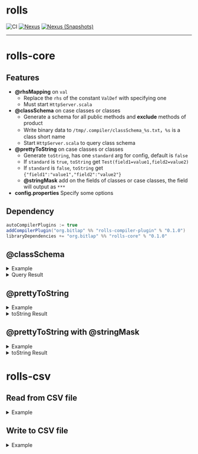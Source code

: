 # rolls

![CI][Badge-CI] [![Nexus][Badge-Releases]][Link-Releases] [![Nexus (Snapshots)][Badge-Snapshots]][Link-Snapshots]


[Badge-CI]: https://github.com/bitlap/rolls/actions/workflows/ScalaCI.yml/badge.svg
[Badge-Snapshots]: https://img.shields.io/nexus/s/org.bitlap/rolls-compiler-plugin_3?server=https%3A%2F%2Fs01.oss.sonatype.org
[Link-Snapshots]: https://s01.oss.sonatype.org/content/repositories/snapshots/org/bitlap/rolls-compiler-plugin_3
[Badge-Codecov]: https://codecov.io/gh/bitlap/rolls/branch/master/graph/badge.svg?token=IA596YRTOT
[Link-Codecov]: https://codecov.io/gh/bitlap/rolls
[Badge-Releases]: https://img.shields.io/nexus/r/org.bitlap/rolls-compiler-plugin_3?server=https%3A%2F%2Fs01.oss.sonatype.org
[Link-Releases]: https://s01.oss.sonatype.org/content/repositories/releases/org/bitlap/rolls-compiler-plugin_3/

----

# rolls-core

## Features

- **@rhsMapping** on `val`
  - Replace the `rhs` of the constant `ValDef` with specifying one
  - Must start `HttpServer.scala`
- **@classSchema** on case classes or classes
  - Generate a schema for all public methods and **exclude** methods of product
  - Write binary data to `/tmp/.compiler/classSchema_%s.txt`，`%s` is a class short name
  - Start `HttpServer.scala` to query class schema
- **@prettyToString** on case classes or classes
  - Generate `toString`, has one `standard` arg for config, default is `false`
  - If `standard` is `true`,  `toString` get `Test(field1=value1,field2=value2)`
  - If `standard` is `false`,  `toString` get `{"field1":"value1","field2":"value2"}`
  - **@stringMask** add on the fields of classes or case classes, the field will output as `***`
- **config.properties** Specify some options

## Dependency
``` sbt
autoCompilerPlugins := true
addCompilerPlugin("org.bitlap" %% "rolls-compiler-plugin" % "0.1.0")
libraryDependencies += "org.bitlap" %% "rolls-core" % "0.1.0"
```

## @classSchema

<details>
<summary>Example</summary>

``` scala
// query result: curl http://localhost:18000/rolls-schema?className=SimpleClassTest
@classSchema
final case class SimpleClassTest () {
  def testMethod(
    listField: List[SubSubSubAuthPermissionPO],
    stringField: String,
    longOptField: Option[SubSubSubAuthPermissionPO],
    NestedObjectField: SubSubSubAuthPermissionPO,
    eitherField: Either[String, SubSubSubAuthPermissionPO]
  ): SubSubSubAuthPermissionPO = ???
}
final case class SubSubSubAuthPermissionPO(list: List[String])
```

</details>
 

<details>
<summary>Query Result</summary>

``` json
{
  "className":"SimpleClassTest",
  "methods":[
    {
      "methodName":"testMethod",
      "params":[
        {
          "typeName":"List",
          "fieldName":"listField",
          "genericType":[
            {
              "typeName":"SubSubSubAuthPermissionPO",
              "fields":[
                {
                  "typeName":"List",
                  "fieldName":"list",
                  "genericType":[
                    {
                      "typeName":"String"
                    }
                  ]
                }
              ]
            }
          ]
        },
        {
          "typeName":"String",
          "fieldName":"stringField"
        },
        {
          "typeName":"Option",
          "fieldName":"optField",
          "genericType":[
            {
              "typeName":"SubSubSubAuthPermissionPO",
              "fields":[
                {
                  "typeName":"List",
                  "fieldName":"list",
                  "genericType":[
                    {
                      "typeName":"String"
                    }
                  ]
                }
              ]
            }
          ]
        },
        {
          "typeName":"SubSubSubAuthPermissionPO",
          "fields":[
            {
              "typeName":"List",
              "fieldName":"list",
              "genericType":[
                {
                  "typeName":"String"
                }
              ]
            }
          ],
          "fieldName":"NestedObjectField"
        },
        {
          "typeName":"Either",
          "fieldName":"eitherField",
          "genericType":[
            {
              "typeName":"String"
            },
            {
              "typeName":"SubSubSubAuthPermissionPO",
              "fields":[
                {
                  "typeName":"List",
                  "fieldName":"list",
                  "genericType":[
                    {
                      "typeName":"String"
                    }
                  ]
                }
              ]
            }
          ]
        }
      ],
      "resultType":{
        "typeName":"SubSubSubAuthPermissionPO",
        "fields":[
          {
            "typeName":"List",
            "fieldName":"list",
            "genericType":[
              {
                "typeName":"String"
              }
            ]
          }
        ]
      }
    }
  ]
}
```

</details>


## @prettyToString

<details>
<summary>Example</summary>

``` scala
  @prettyToString(standard = false)
  final case class TestCaseClassJsonNamedArg(
    id: String,
    tenantId: Map[String, String],
    private val resourceActions: List[String],
    deleted: Long,
    subPermissions: List[String]
  )
```

</details>

<details>
<summary>toString Result</summary>


``` json
  {"tenantId":{"7f6e55cf-18e8-498c-8444-c128ca6cc71a":"7f6e55cf-18e8-498c-8444-c128ca6cc71a","b86a1c62-b15b-4827-a617-770a2d975dbc":"b86a1c62-b15b-4827-a617-770a2d975dbc","0eb0d095-dfaf-431b-a57f-e49af575e2ce":"0eb0d095-dfaf-431b-a57f-e49af575e2ce","b5bf7e61-b8a2-479a-83fa-52b7d5a220bb":"b5bf7e61-b8a2-479a-83fa-52b7d5a220bb","79642570-62a0-4639-93b2-9a86bb13027f":"79642570-62a0-4639-93b2-9a86bb13027f"},"resourceActions":["f2d41db2-862c-45b4-bfe2-df85f85f2de3","23b8f097-0930-42e6-8951-84ac4103829f","70ca2742-05a1-4028-8ccc-3be553e867c3","fa52af1a-cafc-4bf3-9e28-425f5b8a9d9f","0d6bc9f4-42fc-4999-8d40-3d1f87fc2a58"],"deleted":-925601941732221555,"subPermissions":["d0b5f85e-3a0a-4708-998c-9bfcb0711220","112760b2-668d-4b3e-9ec6-3f742b77ece9","1cb1e312-137c-4ad2-a443-bb1dce8695ac","54678377-b840-4de9-9058-a5413097c813","9f37a1ca-06ad-4f8f-b7af-73b1c3594ee3"],"id":"63f796e3-da90-4adf-8537-486d5032d8b4"}
```

</details>

## @prettyToString with @stringMask

<details>
<summary>Example</summary>

``` scala
  @prettyToString
  final case class TestCaseClassJson(
    id: String,
    tenantId: Map[String, String] @stringMask,
    private val resourceActions: List[String],
    @stringMask deleted: Long,
    @stringMask subPermissions: List[String]
  )
```

</details>

<details>
<summary>toString Result</summary>


``` json
  {"tenantId":"***","resourceActions":["63e67982-7cc3-49d1-bd7c-71f88f9cdd6f","1e0d3459-3ae7-4488-8f56-1f0a94128de8","2df5a658-3a85-4737-9f84-1ddcb08f7c34","b22fceaa-73ee-47b2-bf4e-7eb2908c7cf4","676d1c4d-6fd5-446c-b02e-7dae59d374b3"],"deleted":"***","subPermissions":"***","id":"f7f937c0-32de-4380-acca-9b4760d18cde"}
```

</details>

# rolls-csv

## Read from CSV file

<details>
<summary>Example</summary>

``` scala
    val file = ClassLoader.getSystemResource("simple_data.csv").getFile
    val metrics: List[Metric] = CSVUtils.readCSV(file) { line =>
      line
        .into[Metric]
        .withFieldComputed(_.dimensions, dims => StringUtils.extractJsonValues(dims)((k, v) => Dimension(k, v)))
        .decode
```

</details>

## Write to CSV file

<details>
<summary>Example</summary>

``` scala
    if (file.exists()) file.delete() else file.createNewFile()
    val status: Boolean = CSVUtils.writeCSV(file, Metric.`simple_data_objs`) { m =>
      m.into
        .withFieldComputed(_.dimensions, dims => StringUtils.asJsonString(dims.map(f => f.key -> f.value).toList))
        .encode
    }
```

</details>
